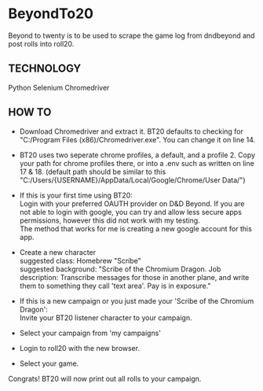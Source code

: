 # BeyondTo20
Beyond to twenty is to be used to scrape the game log from dndbeyond and post rolls into roll20.

## TECHNOLOGY
Python
Selenium
Chromedriver

## HOW TO

* Download Chromedriver and extract it. BT20 defaults to checking for "C:/Program Files (x86)/Chromedriver.exe". You can change it on line 14.

* BT20 uses two seperate chrome profiles, a default, and a profile 2. Copy your path for chrome profiles there, or into a .env such as written on line 17 & 18.
(default path should be similar to this "C:/Users/{USERNAME}/AppData/Local/Google/Chrome/User Data/")

* If this is your first time using BT20:<br/>
  Login with your preferred OAUTH provider on D&D Beyond. If you are not able to login with google, you can try and allow less secure apps permissions, however this did not work with my testing. <br/>
  The method that works for me is creating a new google account for this app.

 * Create a new character<br/>
  suggested class: Homebrew "Scribe"<br/>
  suggested background: "Scribe of the Chromium Dragon. Job description: Transcribe messages for those in another plane, and write them to something they call 'text area'. Pay is in exposure."

* If this is a new campaign or you just made your 'Scribe of the Chromium Dragon':<br/>
  Invite your BT20 listener character to your campaign.

* Select your campaign from 'my campaigns'

* Login to roll20 with the new browser.
 
* Select your game.

Congrats! BT20 will now print out all rolls to your campaign.
